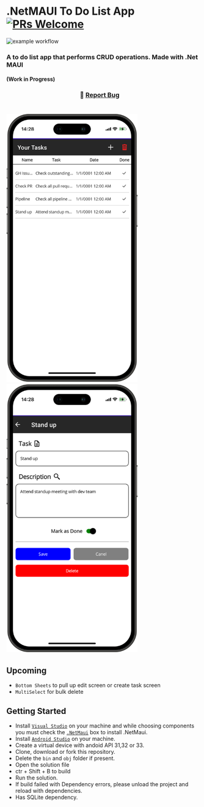 # .NetMAUI To Do List App [![PRs Welcome](https://img.shields.io/badge/PRs-welcome-brightgreen.svg?style=flat-square)](http://makeapullrequest.com)
![example workflow](https://github.com/oudommunint/.NetMAUI-To-Do-List-App/actions/workflows/main.yml/badge.svg)
<h3> A to do list app that performs CRUD operations. Made with .Net MAUI </h3>
<h4>(Work in Progress)</h4>
<h3 align="center">
    🔹
    <a href="https://github.com/OudomMunint/.NetMAUI-To-Do-List-App/issues">Report Bug</a> &nbsp; &nbsp;
</h3>
<h1 float="center">
  <img src="/iphone14.png" style="height:700px; width:340" />
  <img src="/iphone142.png" style="height:700px; width:340" />
</h1>

## Upcoming
- `Bottom Sheets` to pull up edit screen or create task screen
- `MultiSelect` for bulk delete

## Getting Started
- Install <a href="https://visualstudio.microsoft.com/downloads/" target="_blank">`Visual Studio`</a> on your machine and while choosing components you must check the <a href="https://dotnet.microsoft.com/en-us/learn/maui/first-app-tutorial/install" target="_blank">`.NetMaui`</a> box to install .NetMaui.
- Install <a href="https://developer.android.com/studio?gclid=Cj0KCQiAnNacBhDvARIsABnDa6-EYNc5MIjFoAruujioi9l-gjeu8JVsJd_aqCGGhImxOZkFyoo_woYaAoOCEALw_wcB&gclsrc=aw.ds" target="_blank">`Android Studio`</a> on your machine.
- Create a virtual device with andoid API 31,32 or 33.
- Clone, download or fork this repository.
- Delete the `bin` and `obj` folder if present.
- Open the solution file
- ctr + Shift + B to build
- Run the solution.
- If build failed with Dependency errors, please unload the project and reload with dependencies.
- Has SQLite dependency.
